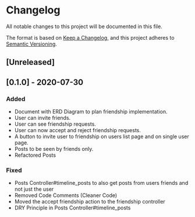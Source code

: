 # Changelog
All notable changes to this project will be documented in this file.

The format is based on [Keep a Changelog](https://keepachangelog.com/en/1.0.0/),
and this project adheres to [Semantic Versioning](https://semver.org/spec/v2.0.0.html).

## [Unreleased]

## [0.1.0] - 2020-07-30
### Added
- Document with ERD Diagram to plan friendship implementation.
- User can invite friends.
- User can see friendship requests.
- User can now accept and reject friendship requests.
- A button to invite user to friendship on users list page and on single user page.
- Posts to be seen by friends only.
- Refactored Posts 

### Fixed
- Posts Controller#timeline_posts to also get posts from users friends and not just the user
- Removed Code Comments (Cleaner Code)
- Moved the accept friendship action to the friendship controller
- DRY Principle in Posts Controller#timeline_posts
